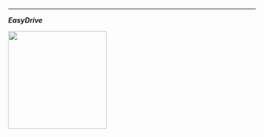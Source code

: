 ***

___EasyDrive___  

<img src="https://f005.backblazeb2.com/file/img-forWeb/uPic/Screen%20Shot%202023-05-25%20at%206.59.22%20PM.png)" width="200">
